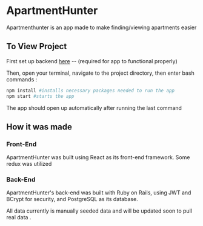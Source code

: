 # ApartmentHunter

Apartmenthunter is an app made to make finding/viewing apartments easier

## To View Project

First set up backend [here](https://github.com/Joshikgs/apt-backend) -- (required for app to functional properly)

Then, open your terminal, navigate to the project directory, then enter bash commands :

```bash
npm install #installs necessary packages needed to run the app
npm start #starts the app
```

The app should open up automatically after running the last command


## How it was made
### Front-End
ApartmentHunter was built using React as its front-end framework.
Some redux was utilized
### Back-End

ApartmentHunter's back-end was built with Ruby on Rails, using JWT and BCrypt for security, and PostgreSQL as its database.

All data currently is manually seeded data and will be updated soon to pull real data .
